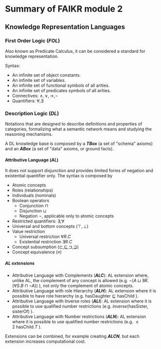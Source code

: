 # Summary of FAIKR module 2 

## Knowledge Representation Languages

### First Order Logic (*FOL*)

Also known as Predicate Calculus, it can be considered a standard for knowledge representation.

Syntax:

- An infinite set of object constants.
- An infinite set of variables.
- An infinite set of functional symbols of all arities.
- An infinite set of predicates symbols of all arities.
- Connectives: $\land, \lor, \rightarrow, \neg$
- Quantifiers: $\forall, \exists$

### Description Logic (*DL*)

Notations that are designed to describe definitions and properties of categories, formalizing what a semantic network means and studying the reasoning mechanisms.

A DL knowledge base is composed by a ***TBox*** (a set of "schema" axioms) and an ***ABox*** (a set of "data" axioms, or ground facts).

#### Attributive Language (*AL*)

It does not support disjunction and provides limited forms of negation and existential quantifier only.
The syntax is composed by
  - Atomic concepts
  - Roles (relationships)
  - Individuals (nominals)
  - Boolean operators
    - Conjunction $\sqcap$
    - Disjunction $\sqcup$
    - Negation $\neg$, applicable only to atomic concepts
  - Restricted quantifiers: $\exists, \forall$
  - Universal and bottom concepts ($\top,\bot$)
  - Value restriction
    - Universal restriction $\forall R.C$
    - Existential restriction $\exists R.C$
  - Concept subsumption ($\sqsubset, \sqsubseteq, \sqsupset, \sqsupseteq$)
  - Concept equivalence ($\equiv$)

##### AL extensions

- Attributive Language with Complements (***ALC***): AL extension where, unlike AL, the complement of any concept is allowed (e.g. $\neg(A\sqcup\exists R.(\forall S.B \sqcap\neg A))$ ), not only the complement of atomic concepts.
- Attributive Language with role Hierarchy (***ALH***): AL extension where it is possible to have role hierarchy (e.g. $\text{hasDaughter} \sqsubseteq \text{hasChild}$ ).
- Attributive Language with Inverse roles (***ALI***): AL extension where it is possible to use qualified number restrictions (e.g. $inverse(\text{hasSister},\text{sisterOf})$ ).
- Attributive Language with Number restrictions (***ALN***): AL extension where it is possible to use qualified number restrictions (e.g. $\le 2 \ \text{hasChild}.T$ ).

Extensions can be combined, for example creating ***ALCN***, but each extension increases computational cost.

